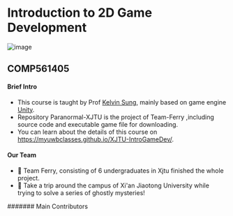 # Introduction to 2D Game Development

![image](https://github.com/kiyotakali/Paranormal-XJTU/blob/main/add.png)
## COMP561405
#### Brief Intro
- This course is taught by Prof [Kelvin Sung](https://faculty.washington.edu/ksung/), mainly based on game engine [Unity](https://unity.com/cn).
- Repository Paranormal-XJTU is the project of Team-Ferry ,including source code and executable game file for downloading.
- You can learn about the details of this course on https://myuwbclasses.github.io/XJTU-IntroGameDev/.

#### Our Team
- 💞 Team Ferry, consisting of 6 undergraduates in Xjtu finished the whole project. 
- 💪 Take a trip around the campus of Xi'an Jiaotong University while trying to solve a series of ghostly mysteries!

####### Main Contributors 

